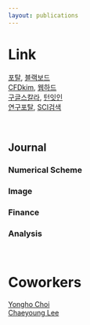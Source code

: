 ```yaml
---
layout: publications
---
```


# Link
[포탈](https://portal.korea.ac.kr/front/Intro.kpd), [블랙보드](https://kulms.korea.ac.kr/) <br>
[CFDkim](https://mathematicians.korea.ac.kr/cfdkim/), [웹하드](http://cfdkimkorea.webhard.co.kr/) <br>
[구글스칼라](https://scholar.google.co.kr/), [턴잇인](https://www.turnitin.com/ko) <br>
[연구포탈](https://rms.korea.ac.kr/nrpt/home/index.do), [SCI검색](https://mjl.clarivate.com/home) <br>

<br/>

## Journal
### Numerical Scheme

### Image

### Finance

### Analysis


<br/>

# Coworkers
[Yongho Choi](http://appliedmath.synology.me/wordpress/)<br/>
[Chaeyoung Lee](https://sites.google.com/view/chaeyounglee)

